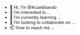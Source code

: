 - 👋 Hi, I’m @Acambiando
- 👀 I’m interested in ...
- 🌱 I’m currently learning ...
- 💞️ I’m looking to collaborate on ...
- 📫 How to reach me ...

<!---
Acambiando/Acambiando is a ✨ special ✨ repository because its `README.md` (this file) appears on your GitHub profile.
You can click the Preview link to take a look at your changes.
--->
